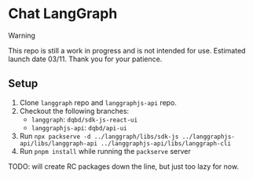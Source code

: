 # Chat LangGraph

> [!WARNING]
> This repo is still a work in progress and is not intended for use. Estimated launch date 03/11. Thank you for your patience.

## Setup

1. Clone `langgraph` repo and `langgraphjs-api` repo.
1. Checkout the following branches:
   - `langgraph`: `dqbd/sdk-js-react-ui`
   - `langgraphjs-api`: `dqbd/api-ui`
1. Run `npx packserve -d ../langgraph/libs/sdk-js ../langgraphjs-api/libs/langgraph-api ../langgraphjs-api/libs/langgraph-cli`
1. Run `pnpm install` while running the `packserve` server

TODO: will create RC packages down the line, but just too lazy for now.
